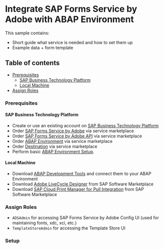 # Integrate SAP Forms Service by Adobe with ABAP Environment

This sample contains:
- Short guide what service is needed and how to set them up
- Example data + form template

## Table of contents

+ [Prerequisites](#prerequisites)
    - [SAP Business Technology Platform](#sap-business-technology-platform)
    - [Local Machine](#local-machine)
+ [Assign Roles](#assign-roles)

### Prerequisites
#### SAP Business Technology Platform
- Create or use an existing account on [SAP Business Technology Platform](https://www.sap.com/germany/products/business-technology-platform.html)
- Order [SAP Forms Service by Adobe](https://discovery-center.cloud.sap/serviceCatalog/forms-service-by-adobe?region=all) via service marketplace
- Order [SAP Forms Service by Adobe API](https://discovery-center.cloud.sap/serviceCatalog/forms-service-by-adobe?region=all) via service marketplace
- Order [ABAP Environment](https://discovery-center.cloud.sap/serviceCatalog/abap-environment?region=all) via service marketplace
- Order [Destination](https://discovery-center.cloud.sap/serviceCatalog/destination?service_plan=lite&region=all&licenseModel=cpea) via service marketplace
- Perform basic [ABAP Environment Setup](https://help.sap.com/docs/BTP/65de2977205c403bbc107264b8eccf4b/a999fac2a578468ea0e4e320c82145ce.html).

#### Local Machine
- Download [ABAP Development Tools](https://tools.hana.ondemand.com/#abap) and connect them to your ABAP Environment
- Download [Adobe LiveCycle Designer](https://launchpad.support.sap.com/#/softwarecenter/template/products/_APP=00200682500000001943&_EVENT=NEXT&HEADER=Y&FUNCTIONBAR=Y&EVENT=TREE&NE=NAVIGATE&ENR=73554900100800002751&V=MAINT&TA=ACTUAL/ADOBE%20LIVECYCLE%20DESIGNER) from SAP Software Marketplace
- Download [SAP Cloud Print Manager for Pull Integration](https://launchpad.support.sap.com/#/softwarecenter/template/products/%20_APP=00200682500000001943&_EVENT=DISPHIER&HEADER=Y&FUNCTIONBAR=N&EVENT=TREE&NE=NAVIGATE&ENR=73555000100100001346&V=MAINT&TA=ACTUAL&PAGE=SEARCH/SAP%20CLOUD%20PRINT%20MANAGER) from SAP Software Marketplace

### Assign Roles
- `ADSAdmin` for accessing SAP Forms Service by Adobe Config UI (used for maintaining fonts, xdc, xci, etc.)
- `TemplateStoreAdmin` for accessing the Template Store UI

### Setup
#### 
